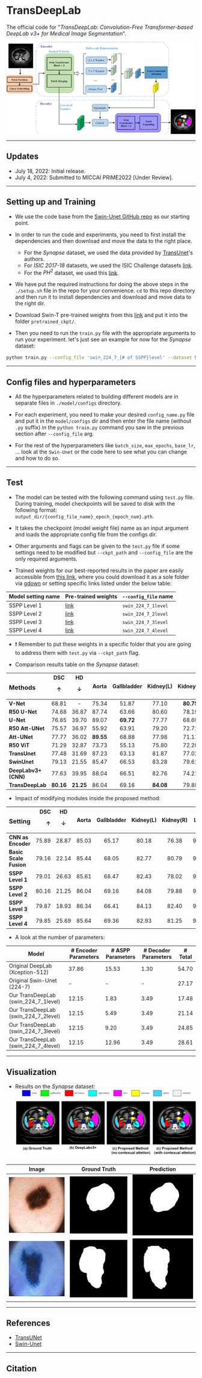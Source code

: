 # TransDeepLab

The official code for "_TransDeepLab: Convolution-Free Transformer-based DeepLab v3+ for Medical Image Segmentation_".

![Proposed Model](./images/proposed_model.png)

---

## Updates
- July 18, 2022: Initial release.
- July 4, 2022: Submitted to MICCAI PRIME2022 [Under Review].
---

## Setting up and Training

- We use the code base from the [Swin-Unet GitHub repo](https://github.com/HuCaoFighting/Swin-Unet) as our starting point.

- In order to run the code and experiments, you need to first install the dependencies and then download and move the data to the right place. 
    -  For the _Synapse_ dataset, we used the data provided by [TransUnet](https://github.com/Beckschen/TransUNet)'s authors.
    - For _ISIC 2017-18_ datasets, we used the ISIC Challenge datasets [link](https://challenge.isic-archive.com/data/).
    - For the _PH<sup>2</sup>_ dataset, we used this [link](https://www.dropbox.com/s/k88qukc20ljnbuo/PH2Dataset.rar).

- We have put the required instructions for doing the above steps in the `./setup.sh` file in the repo for your convenience. `cd` to this repo directory and then run it to install dependencies and download and move data to the right dir.

- Download Swin-T pre-trained weights from this [link](https://drive.google.com/file/d/1_5ImUyETWGRH0sCYu5HzHgqHCeo-69mz/view?usp=sharing) and put it into the folder `pretrained_ckpt/`.

- Then you need to run the `train.py` file with the appropriate arguments to run your experiment. let's just see an example for now for the _Synapse_ dataset:

```bash
python train.py --config_file 'swin_224_7_{# of SSPP}level' --dataset Synapse --root_path './data' --max_epochs 200 --output_dir '.'  --img_size 224 --base_lr 0.05 --batch_size 24
```
---

## Config files and hyperparameters

- All the hyperparameters related to building different models are in separate files in `./model/configs` directory.

- For each experiment, you need to make your desired `config_name.py` file and put it in the `model/configs` dir and then enter the file name (without `.py` suffix) in the `python train.py` command you saw in the previous section after `--config_file` arg.

- For the rest of the hyperparameters like `batch_size`, `max_epochs`, `base_lr`, ... look at the `Swin-Unet` or the code here to see what you can change and how to do so.

---
## Test
- The model can be tested with the following command using `test.py` file. During training, model checkpoints will be saved to disk with the following format: `output_dir/{config_file_name}_epoch_{epoch_num}.pth`.

- It takes the checkpoint (model weight file) name as an input argument and loads the appropriate config file from the configs dir.

- Other arguments and flags can be given to the `test.py` file if some settings need to be modified but `--ckpt_path` and `--config_file` are the only required arguments.

- Trained weights for our best-reported results in the paper are easily accessible from [this link](https://drive.google.com/drive/folders/17AYvKNYIHYvbhkOEE8VRO5vbADNYQEVG?usp=sharing), where you could download it as a sole folder via [gdown](https://github.com/wkentaro/gdown) or setting specific links listed under the below table:

| Model setting name | Pre-trained weights | `--config_file` name|
| --- | --- | --- |
|SSPP Level 1 | [link](https://drive.google.com/file/d/1gjYUEi3fw90IgenmlLzms2qx8f_-WXJe/view?usp=sharing)| `swin_224_7_1level` |
| SSPP Level 2 | [link](https://drive.google.com/file/d/1UuZrFcZNRMAc6c_xiNMK471n1d1r4ows/view?usp=sharing) | `swin_224_7_2level` |
| SSPP Level 3 | [link](https://drive.google.com/file/d/111KqDd0SVKKJtLnQlTDaJi03WO9CsZew/view?usp=sharing) | `swin_224_7_3level` |
| SSPP Level 4 | [link](https://drive.google.com/file/d/1015liUD9gz6sygtvMH6oGb0oHqODFsoW/view?usp=sharing) | `swin_224_7_4level` |
- :exclamation: Remember to put these weights in a specific folder that you are going to address them with `test.py` via `--ckpt_path` flag.

- Comparison results table on the _Synapse_ dataset:

| <h3 align="left">**Methods** </h3> | DSC <p>&#8593;</p> | HD <p> &#8595;</p>  | Aorta | Gallbladder | Kidney(L) | Kidney(R) | Liver | Pancreas | Spleen | Stomach |
| --- |:---:|:---:|:---:|:---:|:---:|:---:|:---:|:---:|:---:|:---:|
| **V-Net** |  68.81 |  -  |  75.34 |  51.87 |  77.10 | **80.75**  |  87.84  |  40.05 | 80.56 |  56.98 |
| **R50 U-Net** |  74.68  |  36.87  |  87.74 |  63.66 |  80.60 |  78.19 |  93.74 | 56.90 |  85.87 | 74.16 |
| **U-Net** |  76.85 |  39.70 |  89.07 |  **69.72** |  77.77 |  68.60 |  93.43 |  53.98 |  86.67 | 75.58 |
| **R50 Att-UNet** |  75.57 |  36.97 |  55.92 | 63.91 | 79.20 | 72.71 | 93.56 | 49.37 | 87.19 | 74.95 |
| **Att-UNet** |  77.77 |  36.02 | **89.55**  | 68.88 | 77.98 | 71.11 | 93.57 | 58.04 | 87.30 | 75.75 |
| **R50 ViT** |  71.29 |  32.87 |  73.73 |  55.13 |  75.80 |  72.20 |  91.51 |  45.99 |  81.99 | 73.95 |
| **TransUnet** |  77.48 |  31.69 |  87.23 |  63.13 |  81.87 |  77.02 |  94.08 |  55.86 |  85.08 |  75.62 |
| **SwinUnet** |  79.13 |  21.55 |  85.47 |  66.53 |  83.28 |  79.61 | **94.29** | 56.58 | **90.66** | 76.60 |
| **DeepLabv3+ (CNN)** | 77.63 | 39.95 | 88.04 | 66.51 | 82.76 | 74.21 | 91.23 | 58.32 | 87.43 | 73.53 |
| **TransDeepLab** | **80.16** | **21.25** | 86.04 | 69.16 | **84.08** | 79.88 | 93.53  |**61.19** | 89.00 |  **78.40**|

- Impact of modifying modules inside the proposed method:

|<h3 align="left">**Setting**</h3>| DSC <p>&#8593;</p> | HD <p> &#8595;</p> | Aorta | Gallbladder | Kidney(L) | Kidney(R)| Liver | Pancreas| Spleen | Stomach |
| --- |---:|:---:|:-------:|:---:|:---:|:---:|:---:|:---:|:---:|:---:|
| **CNN as Encoder**| 75.89 | 28.87 | 85.03 | 65.17 | 80.18 | 76.38| 90.49 | 57.29  | 85.68 | 69.93 |
| **Basic Scale Fusion**| 79.16 | 22.14| 85.44 | 68.05 | 82.77| 80.79 | 93.80 | 58.74  | 87.78 | 75.96 |
| **SSPP Level 1** | 79.01 | 26.63  | 85.61 | 68.47  | 82.43 | 78.02  | 94.19 | 58.52 | 88.34 | 76.46 |
| **SSPP Level 2** | 80.16 | 21.25 | 86.04 | 69.16 | 84.08 | 79.88 | 93.53 | 61.19 | 89.00 | 78.40 |
| **SSPP Level 3** | 79.87 | 18.93 | 86.34 | 66.41 | 84.13 | 82.40 | 93.73 | 59.28 | 89.66 | 76.99 |
| **SSPP Level 4** | 79.85  | 25.69 | 85.64 | 69.36 | 82.93  | 81.25 | 93.09 | 63.18 | 87.80 | 75.56 |


- A look at the number of parameters:

| Model | # Encoder Parameters | # ASPP Parameters | # Decoder Parameters | # Total |
| --- | ----------- | --- | --- | --- |
| Original DeepLab (Xception-512) | 37.86 | 15.53 | 1.30  | 54.70 |
| Original Swin-Unet (224-7) | - | - | - | 27.17 |
| Our TransDeepLab (swin_224_7_1level) | 12.15 | 1.83 | 3.49 | 17.48 |
| Our TransDeepLab (swin_224_7_2level) | 12.15 | 5.49 | 3.49 | 21.14 |
| Our TransDeepLab (swin_224_7_3level) | 12.15 | 9.20 | 3.49 | 24.85 |
| Our TransDeepLab (swin_224_7_4level) | 12.15 | 12.96 | 3.49 | 28.61 |

---
## Visualization
- Results on the _Synapse_ dataset:
![SynapseDataset](./images/synapsevisualization.png)

| Image | Ground Truth | Prediction |
| --- | --- | --- | 
| ![389_isic18_image.png](./images/389_isic18_image.png) |![389_isic18_gt.png](./images/389_isic18_gt.png) |![389_isic18_pred.png](./images/389_isic18_pred.png) |
| ![74_ph2_image.png](./images/74_ph2_image.png) |![74_ph2_gt.png](./images/74_ph2_gt.png) |![74_ph2_pred.png](./images/74_ph2_pred.png) |
---
## References
- [TransUNet](https://github.com/Beckschen/TransUNet)
- [Swin-Unet](https://github.com/HuCaoFighting/Swin-Unet)
---
## Citation
```

```
